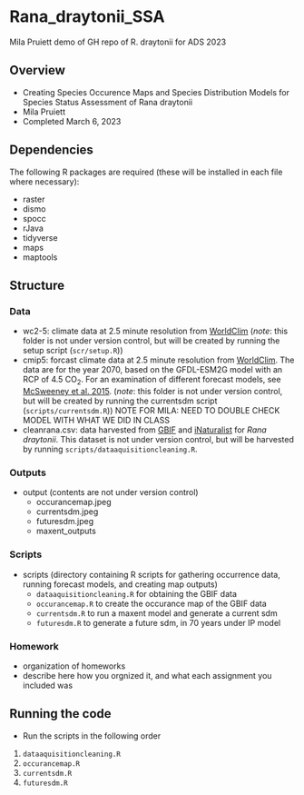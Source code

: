 # Rana_draytonii_SSA

Mila Pruiett demo of GH repo of R. draytonii for ADS 2023

## Overview

- Creating Species Occurence Maps and Species Distribution Models for Species Status Assessment of Rana draytonii
- Mila Pruiett
- Completed March 6, 2023

## Dependencies 

The following  R packages are required (these will be installed in each file where necessary):
- raster
- dismo
- spocc
- rJava
- tidyverse
- maps
- maptools

## Structure

### Data
  + wc2-5: climate data at 2.5 minute resolution from [WorldClim](http://www.worldclim.org) (_note_: this folder is not under version control, but will be created by running the setup script (`scr/setup.R`))
  + cmip5: forcast climate data at 2.5 minute resolution from [WorldClim](http://www.worldclim.org). The data are for the year 2070, based on the GFDL-ESM2G model with an RCP of 4.5 CO<sub>2</sub>. For an examination of different forecast models, see [McSweeney et al. 2015](https://link.springer.com/article/10.1007/s00382-014-2418-8). (_note_: this folder is not under version control, but will be created by running the currentsdm script (`scripts/currentsdm.R`)) NOTE FOR MILA: NEED TO DOUBLE CHECK MODEL WITH WHAT WE DID IN CLASS
  + cleanrana.csv: data harvested from [GBIF](https://www.gbif.org/) and [iNaturalist](https://www.inaturalist.org) for _Rana draytonii_. This dataset is not under version control, but will be harvested by running `scripts/dataaquisitioncleaning.R`.
  
### Outputs
+ output (contents are not under version control)
  + occurancemap.jpeg
  + currentsdm.jpeg
  + futuresdm.jpeg
  + maxent_outputs

### Scripts
+ scripts (directory containing R scripts for gathering occurrence data, running forecast models, and creating map outputs)
  + `dataaquisitioncleaning.R` for obtaining the GBIF data
  + `occurancemap.R` to create the occurance map of the GBIF data
  + `currentsdm.R` to run a maxent model and generate a current sdm
  + `futuresdm.R` to generate a future sdm, in 70 years under IP model 
 
### Homework
+ organization of homeworks
+ describe here how you orgnized it, and what each assignment you included was


## Running the code
- Run the scripts in the following order
1. `dataaquisitioncleaning.R`
2. `occurancemap.R`
3. `currentsdm.R`
4. `futuresdm.R`



